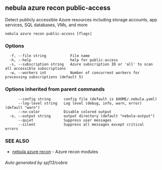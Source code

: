 ## nebula azure recon public-access

Detect publicly accessible Azure resources including storage accounts, app services, SQL databases, VMs, and more

```
nebula azure recon public-access [flags]
```

### Options

```
  -f, --file string           File name
  -h, --help                  help for public-access
  -s, --subscription string   Azure subscription ID or 'all' to scan all accessible subscriptions
  -w, --workers int           Number of concurrent workers for processing subscriptions (default 5)
```

### Options inherited from parent commands

```
      --config string      config file (default is $HOME/.nebula.yaml)
      --log-level string   Log level (debug, info, warn, error) (default "warn")
      --no-color           Disable colored output
  -o, --output string      output directory (default "nebula-output")
      --quiet              Suppress user messages
      --silent             Suppress all messages except critical errors
```

### SEE ALSO

* [nebula azure recon](nebula_azure_recon.md)	 - Azure recon modules

###### Auto generated by spf13/cobra
